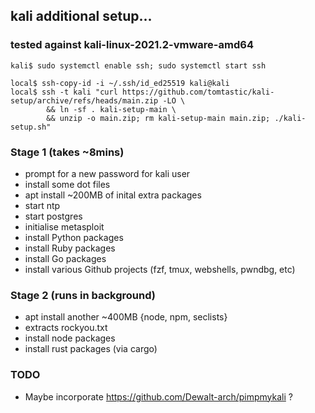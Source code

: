 ## kali additional setup...
### tested against kali-linux-2021.2-vmware-amd64

```
kali$ sudo systemctl enable ssh; sudo systemctl start ssh
```
```
local$ ssh-copy-id -i ~/.ssh/id_ed25519 kali@kali
local$ ssh -t kali "curl https://github.com/tomtastic/kali-setup/archive/refs/heads/main.zip -LO \
        && ln -sf . kali-setup-main \
        && unzip -o main.zip; rm kali-setup-main main.zip; ./kali-setup.sh"
```

### Stage 1 (takes ~8mins)
- prompt for a new password for kali user
- install some dot files
- apt install ~200MB of inital extra packages
- start ntp
- start postgres
- initialise metasploit
- install Python packages
- install Ruby packages
- install Go packages
- install various Github projects (fzf, tmux, webshells, pwndbg, etc)

### Stage 2 (runs in background)
- apt install another ~400MB {node, npm, seclists}
- extracts rockyou.txt
- install node packages
- install rust packages (via cargo)

### TODO
- Maybe incorporate https://github.com/Dewalt-arch/pimpmykali ?
